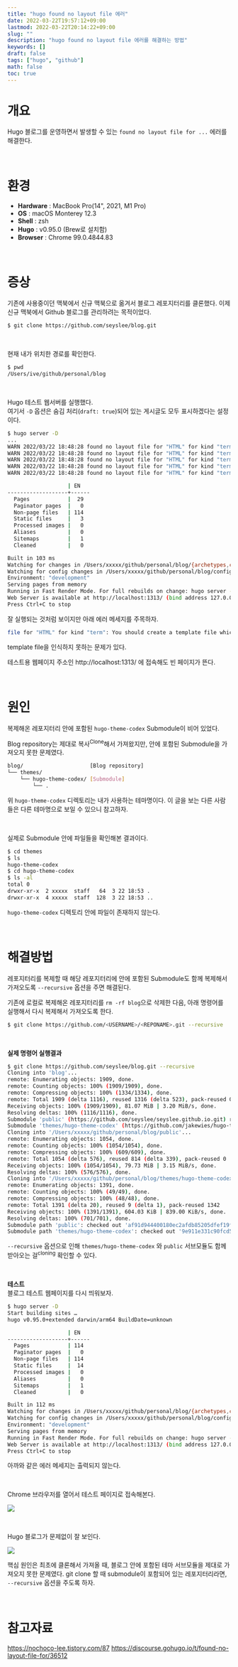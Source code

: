 ```yaml
---
title: "hugo found no layout file 에러"
date: 2022-03-22T19:57:12+09:00
lastmod: 2022-03-22T20:14:22+09:00
slug: ""
description: "hugo found no layout file 에러를 해결하는 방법"
keywords: []
draft: false
tags: ["hugo", "github"]
math: false
toc: true
---
```


# 개요
Hugo 블로그를 운영하면서 발생할 수 있는 `found no layout file for ...` 에러를 해결한다.

<br>

# 환경
- **Hardware** : MacBook Pro(14", 2021, M1 Pro)
- **OS** : macOS Monterey 12.3
- **Shell** : zsh
- **Hugo** : v0.95.0 (Brew로 설치함)
- **Browser** : Chrome 99.0.4844.83

<br>

# 증상
기존에 사용중이던 맥북에서 신규 맥북으로 옮겨서 블로그 레포지터리를 클론했다. 이제 신규 맥북에서 Github 블로그를 관리하려는 목적이었다.  
```bash
$ git clone https://github.com/seyslee/blog.git
```

<br>

현재 내가 위치한 경로를 확인한다.
```bash
$ pwd
/Users/ive/github/personal/blog
```

<br>

Hugo 테스트 웹서버를 실행했다.  
여기서 `-D` 옵션은 숨김 처리(`draft: true`)되어 있는 게시글도 모두 표시하겠다는 설정이다.
```bash {linenos=false, hl_lines=1, linenostart=1}
$ hugo server -D
...
WARN 2022/03/22 18:48:28 found no layout file for "HTML" for kind "term": You should create a template file which matches Hugo Layouts Lookup Rules for this combination.
WARN 2022/03/22 18:48:28 found no layout file for "HTML" for kind "term": You should create a template file which matches Hugo Layouts Lookup Rules for this combination.
WARN 2022/03/22 18:48:28 found no layout file for "HTML" for kind "term": You should create a template file which matches Hugo Layouts Lookup Rules for this combination.
WARN 2022/03/22 18:48:28 found no layout file for "HTML" for kind "term": You should create a template file which matches Hugo Layouts Lookup Rules for this combination.
WARN 2022/03/22 18:48:28 found no layout file for "HTML" for kind "term": You should create a template file which matches Hugo Layouts Lookup Rules for this combination.

                   | EN
-------------------+------
  Pages            |  29
  Paginator pages  |   0
  Non-page files   | 114
  Static files     |   3
  Processed images |   0
  Aliases          |   0
  Sitemaps         |   1
  Cleaned          |   0

Built in 103 ms
Watching for changes in /Users/xxxxx/github/personal/blog/{archetypes,content,layouts,static}
Watching for config changes in /Users/xxxxx/github/personal/blog/config.toml
Environment: "development"
Serving pages from memory
Running in Fast Render Mode. For full rebuilds on change: hugo server --disableFastRender
Web Server is available at http://localhost:1313/ (bind address 127.0.0.1)
Press Ctrl+C to stop
```

잘 실행되는 것처럼 보이지만 아래 에러 메세지를 주목하자.

```bash
file for "HTML" for kind "term": You should create a template file which matches Hugo Layouts Lookup Rules for this combination.
```

template file을 인식하지 못하는 문제가 있다.

테스트용 웹페이지 주소인 http://localhost:1313/ 에 접속해도 빈 페이지가 뜬다.

<br>

# 원인
복제해온 레포지터리 안에 포함된 `hugo-theme-codex` Submodule이 비어 있었다.  

Blog repository는 제대로 복사<sup>Clone</sup>해서 가져왔지만, 안에 포함된 Submodule을 가져오지 못한 문제였다.

```bash
blog/                     [Blog repository]
└── themes/
    └── hugo-theme-codex/ [Submodule]
        └── .
```

위 `hugo-theme-codex` 디렉토리는 내가 사용하는 테마명이다. 이 글을 보는 다른 사람들은 다른 테마명으로 보일 수 있으니 참고하자.

<br>

실제로 Submodule 안에 파일들을 확인해본 결과이다.
```bash
$ cd themes
$ ls
hugo-theme-codex
$ cd hugo-theme-codex
$ ls -al
total 0
drwxr-xr-x  2 xxxxx  staff   64  3 22 18:53 .
drwxr-xr-x  4 xxxxx  staff  128  3 22 18:53 ..
```
`hugo-theme-codex` 디렉토리 안에 파일이 존재하지 않는다.

<br>

# 해결방법
레포지터리를 복제할 때 해당 레포지터리에 안에 포함된 Submodule도 함께 복제해서 가져오도록 `--recursive` 옵션을 주면 해결된다.  

기존에 로컬로 복제해온 레포지터리를 `rm -rf blog`으로 삭제한 다음, 아래 명령어를 실행해서 다시 복제해서 가져오도록 한다.  

```bash
$ git clone https://github.com/<USERNAME>/<REPONAME>.git --recursive
```

<br>

**실제 명령어 실행결과**  
```bash {linenos=false, hl_lines="9-10", linenostart=1}
$ git clone https://github.com/seyslee/blog.git --recursive
Cloning into 'blog'...
remote: Enumerating objects: 1909, done.
remote: Counting objects: 100% (1909/1909), done.
remote: Compressing objects: 100% (1334/1334), done.
remote: Total 1909 (delta 1116), reused 1316 (delta 523), pack-reused 0
Receiving objects: 100% (1909/1909), 81.07 MiB | 3.20 MiB/s, done.
Resolving deltas: 100% (1116/1116), done.
Submodule 'public' (https://github.com/seyslee/seyslee.github.io.git) registered for path 'public'
Submodule 'themes/hugo-theme-codex' (https://github.com/jakewies/hugo-theme-codex.git) registered for path 'themes/hugo-theme-codex'
Cloning into '/Users/xxxxx/github/personal/blog/public'...
remote: Enumerating objects: 1054, done.
remote: Counting objects: 100% (1054/1054), done.
remote: Compressing objects: 100% (609/609), done.
remote: Total 1054 (delta 576), reused 814 (delta 339), pack-reused 0
Receiving objects: 100% (1054/1054), 79.73 MiB | 3.15 MiB/s, done.
Resolving deltas: 100% (576/576), done.
Cloning into '/Users/xxxxx/github/personal/blog/themes/hugo-theme-codex'...
remote: Enumerating objects: 1391, done.
remote: Counting objects: 100% (49/49), done.
remote: Compressing objects: 100% (48/48), done.
remote: Total 1391 (delta 20), reused 9 (delta 1), pack-reused 1342
Receiving objects: 100% (1391/1391), 604.03 KiB | 839.00 KiB/s, done.
Resolving deltas: 100% (701/701), done.
Submodule path 'public': checked out 'af91d944400180ec2afdb85205dfef19f3a8556c'
Submodule path 'themes/hugo-theme-codex': checked out '9e911e331c90fcd56ae5d01ae5ecb2fa06ba55da'
```

`--recursive` 옵션으로 인해 `themes/hugo-theme-codex` 와 `public` 서브모듈도 함께 받아오는 걸<sup>cloning</sup> 확인할 수 있다.

<br>

**테스트**  
블로그 테스트 웹페이지를 다시 띄워보자.
```bash
$ hugo server -D
Start building sites …
hugo v0.95.0+extended darwin/arm64 BuildDate=unknown

                   | EN
-------------------+------
  Pages            | 114
  Paginator pages  |   0
  Non-page files   | 114
  Static files     |  14
  Processed images |   0
  Aliases          |   0
  Sitemaps         |   1
  Cleaned          |   0

Built in 112 ms
Watching for changes in /Users/xxxxx/github/personal/blog/{archetypes,content,layouts,static,themes}
Watching for config changes in /Users/xxxxx/github/personal/blog/config.toml
Environment: "development"
Serving pages from memory
Running in Fast Render Mode. For full rebuilds on change: hugo server --disableFastRender
Web Server is available at http://localhost:1313/ (bind address 127.0.0.1)
Press Ctrl+C to stop
```

아까와 같은 에러 메세지는 출력되지 않는다.

<br>

Chrome 브라우저를 열어서 테스트 페이지로 접속해본다.

![](./1.png)

<br>

Hugo 블로그가 문제없이 잘 보인다.

![](./2.png)

핵심 원인은 최초에 클론해서 가져올 때, 블로그 안에 포함된 테마 서브모듈을 제대로 가져오지 못한 문제였다. git clone 할 때 submodule이 포함되어 있는 레포지터리라면, `--recursive` 옵션을 주도록 하자.

<br>

# 참고자료
https://nochoco-lee.tistory.com/87
https://discourse.gohugo.io/t/found-no-layout-file-for/36512